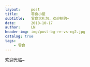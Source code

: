 ```yaml
---
layout:     post
title:      零食小屋
subtitle:   零食大礼包，欢迎抢购~
date:       2018-10-17
author:     LN
header-img: img/post-bg-re-vs-ng2.jpg
catalog: true
tags:
    - 零食
---
```



欢迎光临~
